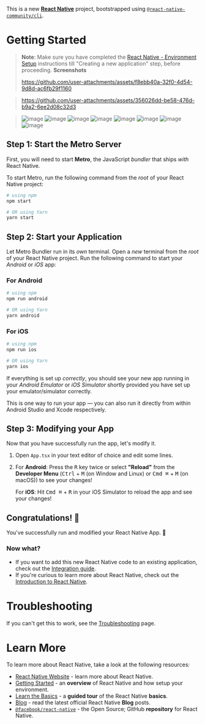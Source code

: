 This is a new [**React Native**](https://reactnative.dev) project, bootstrapped using [`@react-native-community/cli`](https://github.com/react-native-community/cli).

# Getting Started

>**Note**: Make sure you have completed the [React Native - Environment Setup](https://reactnative.dev/docs/environment-setup) instructions till "Creating a new application" step, before proceeding.
>**Screenshots**
> 
>https://github.com/user-attachments/assets/f8ebb40a-32f0-4d54-9d8d-ac6fb29f1160

>https://github.com/user-attachments/assets/356026dd-be58-476d-b9a2-6ee2d08c32d3

>![image](https://github.com/user-attachments/assets/c25879c7-7330-4d26-af74-5a172282b5e1) ![image](https://github.com/user-attachments/assets/a47bdf1d-a63f-4da3-9a5c-d76f440f9b27) ![image](https://github.com/user-attachments/assets/b8060647-39a2-4edf-a12c-74413efee2a6) ![image](https://github.com/user-attachments/assets/2dcc5629-f8d7-45ad-81bb-e7e64c00e5e4) ![image](https://github.com/user-attachments/assets/f9f2c742-c334-465d-bfd7-311eecc607de) ![image](https://github.com/user-attachments/assets/81edad0b-dcb0-4144-97b9-9b7b1626a9d0) ![image](https://github.com/user-attachments/assets/7fe07aef-6ee2-402a-96f1-5742053066f3) ![image](https://github.com/user-attachments/assets/fa929776-ea75-423a-bfde-c0d5af1795a6)





## Step 1: Start the Metro Server

First, you will need to start **Metro**, the JavaScript _bundler_ that ships _with_ React Native.

To start Metro, run the following command from the _root_ of your React Native project:

```bash
# using npm
npm start

# OR using Yarn
yarn start
```

## Step 2: Start your Application

Let Metro Bundler run in its _own_ terminal. Open a _new_ terminal from the _root_ of your React Native project. Run the following command to start your _Android_ or _iOS_ app:

### For Android

```bash
# using npm
npm run android

# OR using Yarn
yarn android
```

### For iOS

```bash
# using npm
npm run ios

# OR using Yarn
yarn ios
```

If everything is set up _correctly_, you should see your new app running in your _Android Emulator_ or _iOS Simulator_ shortly provided you have set up your emulator/simulator correctly.

This is one way to run your app — you can also run it directly from within Android Studio and Xcode respectively.

## Step 3: Modifying your App

Now that you have successfully run the app, let's modify it.

1. Open `App.tsx` in your text editor of choice and edit some lines.
2. For **Android**: Press the <kbd>R</kbd> key twice or select **"Reload"** from the **Developer Menu** (<kbd>Ctrl</kbd> + <kbd>M</kbd> (on Window and Linux) or <kbd>Cmd ⌘</kbd> + <kbd>M</kbd> (on macOS)) to see your changes!

   For **iOS**: Hit <kbd>Cmd ⌘</kbd> + <kbd>R</kbd> in your iOS Simulator to reload the app and see your changes!

## Congratulations! :tada:

You've successfully run and modified your React Native App. :partying_face:

### Now what?

- If you want to add this new React Native code to an existing application, check out the [Integration guide](https://reactnative.dev/docs/integration-with-existing-apps).
- If you're curious to learn more about React Native, check out the [Introduction to React Native](https://reactnative.dev/docs/getting-started).

# Troubleshooting

If you can't get this to work, see the [Troubleshooting](https://reactnative.dev/docs/troubleshooting) page.

# Learn More

To learn more about React Native, take a look at the following resources:

- [React Native Website](https://reactnative.dev) - learn more about React Native.
- [Getting Started](https://reactnative.dev/docs/environment-setup) - an **overview** of React Native and how setup your environment.
- [Learn the Basics](https://reactnative.dev/docs/getting-started) - a **guided tour** of the React Native **basics**.
- [Blog](https://reactnative.dev/blog) - read the latest official React Native **Blog** posts.
- [`@facebook/react-native`](https://github.com/facebook/react-native) - the Open Source; GitHub **repository** for React Native.
